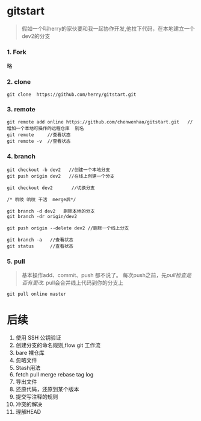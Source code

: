 # gitstart
> 假如一个叫herry的家伙要和我一起协作开发,他拉下代码，在本地建立一个dev2的分支

### 1. Fork 
略
### 2. clone
```shell
git clone  https://github.com/herry/gitstart.git
```

### 3. remote
```shell
git remote add online https://github.com/chenwenhao/gitstart.git   //增加一个本地可操作的远程仓库  别名
git remote     //查看状态
git remote -v  //查看状态
```
### 4. branch
```shell
git checkout -b dev2   //创建一个本地分支
git push origin dev2   //在线上创建一个分支

git checkout dev2       //切换分支

/* 吭吱 吭吱 干活  merge后*/

git branch -d dev2   删除本地的分支
git branch -dr origin/dev2

git push origin --delete dev2 //删除一个线上分支
					   
git branch -a   //查看状态
git status      //查看状态
```

### 5. pull 
>基本操作add、commit、push 都不说了。
>每次push之前，先*pull检查是否有更改*.
>pull会合并线上代码到你的分支上

```shell
git pull online master
```

# 后续
1. 使用 SSH 公钥验证
2. 创建分支的命名规则,flow git 工作流
3. bare 裸仓库
4. 忽略文件 
5. Stash用法
6. fetch pull merge rebase tag log
7. 导出文件
8. 还原代码，还原到某个版本
9. 提交写注释的规则
10. 冲突的解决
11. 理解HEAD

